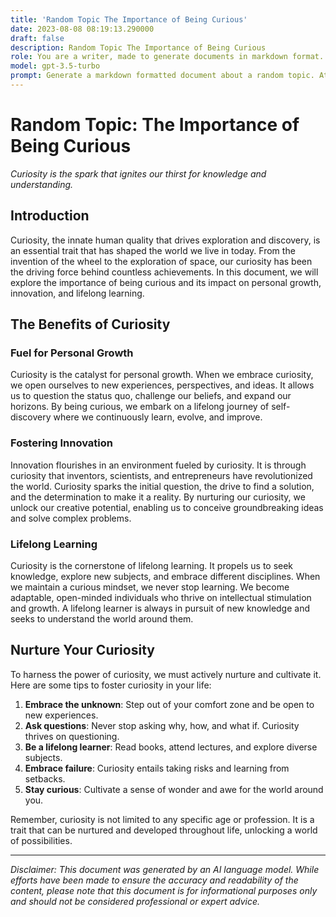 ```yaml
---
title: 'Random Topic The Importance of Being Curious'
date: 2023-08-08 08:19:13.290000
draft: false
description: Random Topic The Importance of Being Curious
role: You are a writer, made to generate documents in markdown format. It is very important that all of the documents you generate are in valid markdown format.
model: gpt-3.5-turbo
prompt: Generate a markdown formatted document about a random topic. At the bottom, include a disclaimer explaining that the document was generated by you. The first line of the document should be the title. Make sure that the entire document is in proper markdown format, using a mix of various tags to make the document visually appealing.
---
```


# Random Topic: The Importance of Being Curious

*Curiosity is the spark that ignites our thirst for knowledge and understanding.* 

## Introduction

Curiosity, the innate human quality that drives exploration and discovery, is an essential trait that has shaped the world we live in today. From the invention of the wheel to the exploration of space, our curiosity has been the driving force behind countless achievements. In this document, we will explore the importance of being curious and its impact on personal growth, innovation, and lifelong learning.

## The Benefits of Curiosity

### Fuel for Personal Growth

Curiosity is the catalyst for personal growth. When we embrace curiosity, we open ourselves to new experiences, perspectives, and ideas. It allows us to question the status quo, challenge our beliefs, and expand our horizons. By being curious, we embark on a lifelong journey of self-discovery where we continuously learn, evolve, and improve.

### Fostering Innovation

Innovation flourishes in an environment fueled by curiosity. It is through curiosity that inventors, scientists, and entrepreneurs have revolutionized the world. Curiosity sparks the initial question, the drive to find a solution, and the determination to make it a reality. By nurturing our curiosity, we unlock our creative potential, enabling us to conceive groundbreaking ideas and solve complex problems.

### Lifelong Learning

Curiosity is the cornerstone of lifelong learning. It propels us to seek knowledge, explore new subjects, and embrace different disciplines. When we maintain a curious mindset, we never stop learning. We become adaptable, open-minded individuals who thrive on intellectual stimulation and growth. A lifelong learner is always in pursuit of new knowledge and seeks to understand the world around them.

## Nurture Your Curiosity

To harness the power of curiosity, we must actively nurture and cultivate it. Here are some tips to foster curiosity in your life:

1. **Embrace the unknown**: Step out of your comfort zone and be open to new experiences.
2. **Ask questions**: Never stop asking why, how, and what if. Curiosity thrives on questioning.
3. **Be a lifelong learner**: Read books, attend lectures, and explore diverse subjects.
4. **Embrace failure**: Curiosity entails taking risks and learning from setbacks.
5. **Stay curious**: Cultivate a sense of wonder and awe for the world around you.

Remember, curiosity is not limited to any specific age or profession. It is a trait that can be nurtured and developed throughout life, unlocking a world of possibilities.

---

*Disclaimer: This document was generated by an AI language model. While efforts have been made to ensure the accuracy and readability of the content, please note that this document is for informational purposes only and should not be considered professional or expert advice.*